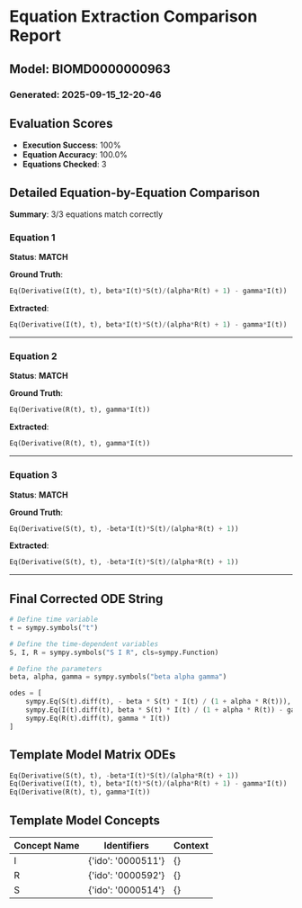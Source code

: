 # Equation Extraction Comparison Report
## Model: BIOMD0000000963
### Generated: 2025-09-15_12-20-46

## Evaluation Scores

- **Execution Success**: 100%
- **Equation Accuracy**: 100.0%
- **Equations Checked**: 3

## Detailed Equation-by-Equation Comparison

**Summary**: 3/3 equations match correctly

### Equation 1

**Status**: **MATCH**

**Ground Truth**:
```python
Eq(Derivative(I(t), t), beta*I(t)*S(t)/(alpha*R(t) + 1) - gamma*I(t))
```

**Extracted**:
```python
Eq(Derivative(I(t), t), beta*I(t)*S(t)/(alpha*R(t) + 1) - gamma*I(t))
```

---

### Equation 2

**Status**: **MATCH**

**Ground Truth**:
```python
Eq(Derivative(R(t), t), gamma*I(t))
```

**Extracted**:
```python
Eq(Derivative(R(t), t), gamma*I(t))
```

---

### Equation 3

**Status**: **MATCH**

**Ground Truth**:
```python
Eq(Derivative(S(t), t), -beta*I(t)*S(t)/(alpha*R(t) + 1))
```

**Extracted**:
```python
Eq(Derivative(S(t), t), -beta*I(t)*S(t)/(alpha*R(t) + 1))
```

---

## Final Corrected ODE String

```python
# Define time variable
t = sympy.symbols("t")

# Define the time-dependent variables
S, I, R = sympy.symbols("S I R", cls=sympy.Function)

# Define the parameters
beta, alpha, gamma = sympy.symbols("beta alpha gamma")

odes = [
    sympy.Eq(S(t).diff(t), - beta * S(t) * I(t) / (1 + alpha * R(t))),
    sympy.Eq(I(t).diff(t), beta * S(t) * I(t) / (1 + alpha * R(t)) - gamma * I(t)),
    sympy.Eq(R(t).diff(t), gamma * I(t))
]
```

## Template Model Matrix ODEs

```python
Eq(Derivative(S(t), t), -beta*I(t)*S(t)/(alpha*R(t) + 1))
Eq(Derivative(I(t), t), beta*I(t)*S(t)/(alpha*R(t) + 1) - gamma*I(t))
Eq(Derivative(R(t), t), gamma*I(t))
```

## Template Model Concepts

| Concept Name | Identifiers | Context |
|--------------|-------------|----------|
| I | {'ido': '0000511'} | {} |
| R | {'ido': '0000592'} | {} |
| S | {'ido': '0000514'} | {} |

